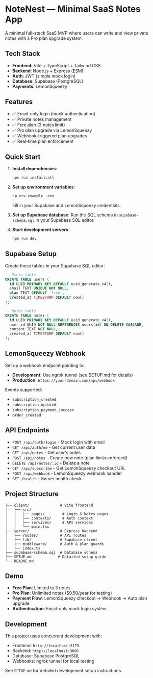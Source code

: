 # NoteNest — Minimal SaaS Notes App

A minimal full-stack SaaS MVP where users can write and view private notes with a Pro plan upgrade system.

## Tech Stack

- **Frontend**: Vite + TypeScript + Tailwind CSS
- **Backend**: Node.js + Express (ESM)
- **Auth**: JWT (simple mock login)
- **Database**: Supabase (PostgreSQL)
- **Payments**: LemonSqueezy

## Features

- ✅ Email-only login (mock authentication)
- ✅ Private notes management
- ✅ Free plan (3 notes limit)
- ✅ Pro plan upgrade via LemonSqueezy
- ✅ Webhook-triggered plan upgrades
- ✅ Real-time plan enforcement

## Quick Start

1. **Install dependencies**:
   ```bash
   npm run install:all
   ```

2. **Set up environment variables**:
   ```bash
   cp env.example .env
   ```
   Fill in your Supabase and LemonSqueezy credentials.

3. **Set up Supabase database**:
   Run the SQL schema in `supabase-schema.sql` in your Supabase SQL editor.

4. **Start development servers**:
   ```bash
   npm run dev
   ```

## Supabase Setup

Create these tables in your Supabase SQL editor:

```sql
-- Users table
CREATE TABLE users (
  id UUID PRIMARY KEY DEFAULT uuid_generate_v4(),
  email TEXT UNIQUE NOT NULL,
  plan TEXT DEFAULT 'free',
  created_at TIMESTAMP DEFAULT now()
);

-- Notes table
CREATE TABLE notes (
  id UUID PRIMARY KEY DEFAULT uuid_generate_v4(),
  user_id UUID NOT NULL REFERENCES users(id) ON DELETE CASCADE,
  content TEXT NOT NULL,
  created_at TIMESTAMP DEFAULT now()
);
```

## LemonSqueezy Webhook

Set up a webhook endpoint pointing to: 
- **Development**: Use ngrok tunnel (see SETUP.md for details)
- **Production**: `https://your-domain.com/api/webhook`

Events supported:
- `subscription_created`
- `subscription_updated`
- `subscription_payment_success`
- `order_created`

## API Endpoints

- `POST /api/auth/login` - Mock login with email
- `GET /api/auth/me` - Get current user data
- `GET /api/notes` - Get user's notes
- `POST /api/notes` - Create new note (plan limits enforced)
- `DELETE /api/notes/:id` - Delete a note
- `GET /api/subscribe` - Get LemonSqueezy checkout URL
- `POST /api/webhook` - LemonSqueezy webhook handler
- `GET /health` - Server health check

## Project Structure

```
├── client/              # Vite frontend
│   ├── src/
│   │   ├── pages/        # Login & Notes pages
│   │   ├── contexts/     # Auth context
│   │   ├── services/     # API services
│   │   └── main.tsx
├── server/              # Express backend
│   ├── routes/          # API routes
│   ├── lib/             # Supabase client
│   ├── middleware/      # Auth & plan guards
│   └── index.ts
├── supabase-schema.sql  # Database schema
├── SETUP.md            # Detailed setup guide
└── README.md
```

## Demo

- **Free Plan**: Limited to 3 notes
- **Pro Plan**: Unlimited notes ($0.50/year for testing)
- **Payment Flow**: LemonSqueezy checkout → Webhook → Auto plan upgrade
- **Authentication**: Email-only mock login system

## Development

This project uses concurrent development with:
- Frontend: `http://localhost:5173`
- Backend: `http://localhost:3000`
- Database: Supabase PostgreSQL
- Webhooks: ngrok tunnel for local testing

See `SETUP.md` for detailed development setup instructions. 